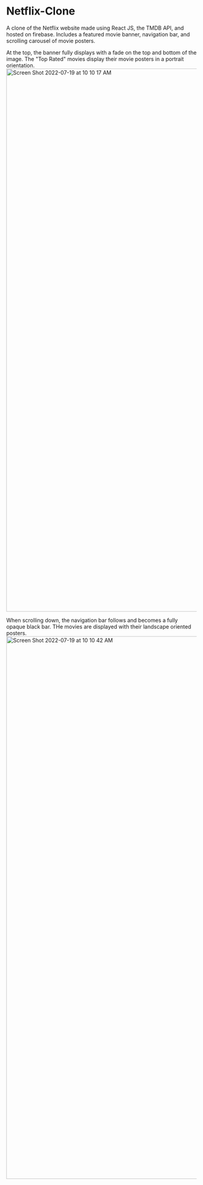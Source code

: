 # Netflix-Clone
 A clone of the Netflix website made using React JS, the TMDB API, and hosted on firebase. Includes a featured movie banner, navigation bar, and scrolling carousel of movie posters.

At the top, the banner fully displays with a fade on the top and bottom of the image. The "Top Rated" movies display their movie posters in a portrait orientation.
<img width="1435" alt="Screen Shot 2022-07-19 at 10 10 17 AM" src="https://user-images.githubusercontent.com/36748732/179809618-9bb059e3-4c68-4a8b-a522-5fc0f2768c77.png">

When scrolling down, the navigation bar follows and becomes a fully opaque black bar. THe movies are displayed with their landscape oriented posters.
<img width="1434" alt="Screen Shot 2022-07-19 at 10 10 42 AM" src="https://user-images.githubusercontent.com/36748732/179809627-4ef83c01-7041-4fc6-bbec-291b9426e7c3.png">
